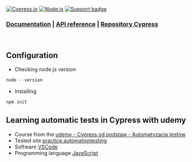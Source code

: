 [![Cypress.io](https://img.shields.io/badge/tested%20with-Cypress-04C38E.svg?logo=cypress)](https://www.cypress.io/)
[![Node.js](https://img.shields.io/badge/download-Node.js-026e00.svg?logo=node.js)](https://nodejs.org/) 
[![Support badge](https://img.shields.io/badge/stackoverflow-Cypress-04C38E.svg?logo=stackoverflow)](https://stackoverflow.com/questions/tagged/cypress)
<br>
### [Documentation](https://docs.cypress.io/guides/getting-started/installing-cypress) | [API reference](https://docs.cypress.io/api/table-of-contents) | [Repository Cypress](https://github.com/cypress-io)
<br>


## Configuration
- Checking node.js version
```TypeScript
node --version
```

- Installing
```TypeScript
npm init
```

## Learning automatic tests in Cypress with udemy

- Course from the [udemy - Cypress od podstaw - Automatyzacja testów](https://www.udemy.com/course/cypress-od-podstaw/) 
- Tested site [practice.automationtesting](https://practice.automationtesting.in/) 
- Software [VSCode](https://code.visualstudio.com/) 
- Programming language [JavaScript](https://devdocs.io/javascript/)